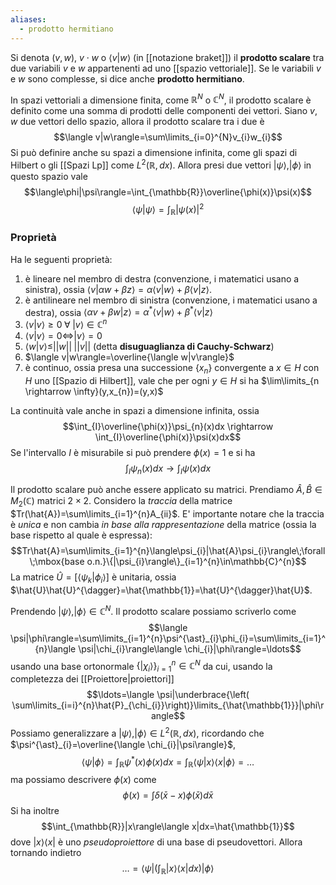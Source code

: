 ```yaml
---
aliases:
  - prodotto hermitiano
---
```

Si denota $(v,w)$, $v\cdot w$ o $\langle v|w \rangle$ (in [[notazione braket]]) il **prodotto scalare** tra due variabili $v$ e $w$ appartenenti ad uno [[spazio vettoriale]]. Se le variabili $v$ e $w$ sono complesse, si dice anche **prodotto hermitiano**.

In spazi vettoriali a dimensione finita, come $\mathbb{R}^{N}$ o $\mathbb{C}^{N}$, il prodotto scalare è definito come una somma di prodotti delle componenti dei vettori. Siano $v,w$ due vettori dello spazio, allora il prodotto scalare tra i due è
$$\langle v|w\rangle=\sum\limits_{i=0}^{N}v_{i}w_{i}$$
Si può definire anche su spazi a dimensione infinita, come gli spazi di Hilbert o gli [[Spazi Lp]] come $L^{2}(\mathbb{R},dx)$. Allora presi due vettori $|\psi\rangle,|\phi\rangle$ in questo spazio vale
$$\langle\phi|\psi\rangle=\int_{\mathbb{R}}\overline{\phi(x)}\psi(x)$$
$$\langle\psi|\psi\rangle=\int_{\mathbb{R}}|\psi(x)|^{2}$$
### Proprietà
Ha le seguenti proprietà:
1. è lineare nel membro di destra (convenzione, i matematici usano a sinistra), ossia $\langle v|\alpha w + \beta z\rangle=\alpha \langle v|w\rangle+\beta \langle v|z\rangle$. 
2. è antilineare nel membro di sinistra (convenzione, i matematici usano a destra), ossia $\langle \alpha v + \beta w|z\rangle=\alpha^{\ast} \langle v|w\rangle+\beta^{\ast} \langle v|z\rangle$
3. $\langle v|v\rangle\geq0\;\forall\;|v\rangle\in\mathbb{C}^{n}$
4. $\langle v|v\rangle=0\Leftrightarrow|v\rangle=0$
5. $\langle w|v\rangle\leq||w||\;||v||$ (detta **disuguaglianza di Cauchy-Schwarz**)
6. $\langle v|w\rangle=\overline{\langle w|v\rangle}$
7. è continuo, ossia presa una successione $\{x_{n}\}$ convergente a $x\in H$ con $H$ uno [[Spazio di Hilbert]], vale che per ogni $y\in H$ si ha $\lim\limits_{n \rightarrow \infty}(y,x_{n})=(y,x)$

La continuità vale anche in spazi a dimensione infinita, ossia
$$\int_{I}\overline{\phi(x)}\psi_{n}(x)dx \rightarrow \int_{I}\overline{\phi(x)}\psi(x)dx$$
Se l'intervallo $I$ è misurabile si può prendere $\phi(x)=1$ e si ha
$$\int_{I}\psi_{n}(x)dx\rightarrow\int_{I}\psi(x)dx$$

Il prodotto scalare può anche essere applicato su matrici. Prendiamo $\hat{A},\hat{B}\in M_{2}(\mathbb{C})$ matrici $2\times2$. Considero la *traccia* della matrice $Tr(\hat{A})=\sum\limits_{i=1}^{n}A_{ii}$. E' importante notare che la traccia è *unica* e non cambia *in base alla rappresentazione* della matrice (ossia la base rispetto al quale è espressa):
$$Tr\hat{A}=\sum\limits_{i=1}^{n}\langle\psi_{i}|\hat{A}\psi_{i}\rangle\;\forall\;\mbox{base o.n.}\{|\psi_{i}\rangle\}_{i=1}^{n}\in\mathbb{C}^{n}$$
La matrice $\hat{U}=[\langle \psi_{k}|\phi_{i}\rangle]$ è unitaria, ossia $\hat{U}\hat{U}^{\dagger}=\hat{\mathbb{1}}=\hat{U}^{\dagger}\hat{U}$.

Prendendo $|\psi\rangle,|\phi\rangle\in\mathbb{C}^{N}$. Il prodotto scalare possiamo scriverlo come
$$\langle \psi|\phi\rangle=\sum\limits_{i=1}^{n}\psi^{\ast}_{i}\phi_{i}=\sum\limits_{i=1}^{n}\langle \psi|\chi_{i}\rangle\langle \chi_{i}|\phi\rangle=\ldots$$usando una base ortonormale $\{|\chi_{i}\rangle\}^{n}_{i=1}\in\mathbb{C}^{N}$ da cui, usando la completezza dei [[Proiettore|proiettori]]
$$\ldots=\langle \psi|\underbrace{\left( \sum\limits_{i=i}^{n}\hat{P}_{\chi_{i}}\right)}\limits_{\hat{\mathbb{1}}}|\phi\rangle$$
Possiamo generalizzare a $|\psi\rangle,|\phi\rangle\in L^{2}(\mathbb{R},dx)$, ricordando che $\psi^{\ast}_{i}=\overline{\langle \chi_{i}|\psi\rangle}$,
$$\langle \psi|\phi\rangle=\int_{\mathbb{R}}\psi^{\ast}(x)\phi(x)dx=\int_{\mathbb{R}}\langle \psi|x\rangle \langle x|\phi\rangle=\ldots$$
ma possiamo descrivere $\phi(x)$ come
$$\phi(x)=\int \delta(\bar{x}-x)\phi(\bar{x})d\bar{x}$$
Si ha inoltre
$$\int_{\mathbb{R}}|x\rangle\langle x|dx=\hat{\mathbb{1}}$$
dove $|x\rangle\langle x|$ è uno *pseudoproiettore* di una base di pseudovettori. Allora tornando indietro
$$\ldots=\langle \psi|\left( \int_{\mathbb{R}}|x\rangle\langle x| dx\right)|\phi\rangle$$
